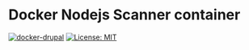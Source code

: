 # Docker Nodejs Scanner container


[![docker-drupal](https://img.shields.io/badge/spy86-nodejsscanner-blue.svg)](https://cloud.docker.com/repository/docker/spy86/nodejsscanner) [![License: MIT](https://img.shields.io/badge/License-MIT-yellow.svg)](https://opensource.org/licenses/MIT)
